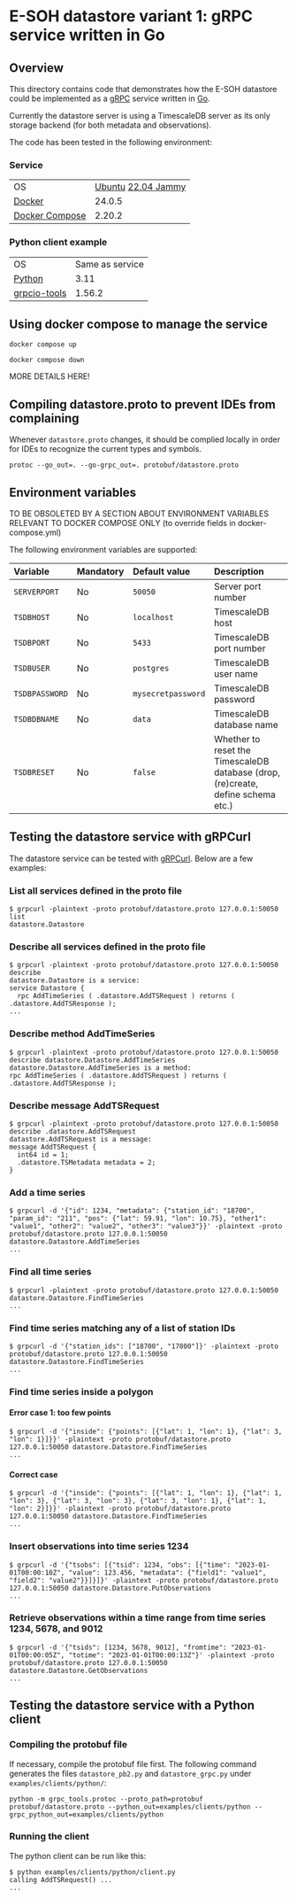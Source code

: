 # E-SOH datastore variant 1: gRPC service written in Go

## Overview

This directory contains code that demonstrates how the E-SOH datastore could
be implemented as a [gRPC](https://grpc.io/) service written in
[Go](https://go.dev/).

Currently the datastore server is using a TimescaleDB server as its only
storage backend (for both metadata and observations).

The code has been tested in the following environment:

### Service

|   |   |
|---|---|
| OS | [Ubuntu](https://ubuntu.com/) [22.04 Jammy](https://releases.ubuntu.com/jammy/) |
| [Docker](https://www.docker.com/) | 24.0.5 |
| [Docker Compose](https://www.docker.com/) | 2.20.2 |

### Python client example

|   |   |
|---|---|
| OS | Same as service |
| [Python](https://www.python.org/) | 3.11 |
| [grpcio-tools](https://grpc.io/docs/languages/python/quickstart/) | 1.56.2 |

## Using docker compose to manage the service

`docker compose up`

`docker compose down`

MORE DETAILS HERE!

## Compiling datastore.proto to prevent IDEs from complaining

Whenever `datastore.proto` changes, it should be complied locally in order for
IDEs to recognize the current types and symbols.

```text
protoc --go_out=. --go-grpc_out=. protobuf/datastore.proto
```

## Environment variables

TO BE OBSOLETED BY A SECTION ABOUT ENVIRONMENT VARIABLES RELEVANT TO
DOCKER COMPOSE ONLY (to override fields in docker-compose.yml)

The following environment variables are supported:

Variable | Mandatory | Default value | Description
:--      | :--       | :--           | :--
`SERVERPORT`       | No  | `50050`            | Server port number
`TSDBHOST`         | No  | `localhost`        | TimescaleDB host
`TSDBPORT`         | No  | `5433`             | TimescaleDB port number
`TSDBUSER`         | No  | `postgres`         | TimescaleDB user name
`TSDBPASSWORD`     | No  | `mysecretpassword` | TimescaleDB password
`TSDBDBNAME`       | No  | `data`             | TimescaleDB database name
`TSDBRESET`        | No  | `false`            | Whether to reset the TimescaleDB database (drop, (re)create, define schema etc.)

## Testing the datastore service with gRPCurl

The datastore service can be tested with [gRPCurl](https://github.com/fullstorydev/grpcurl). Below are a few examples:

### List all services defined in the proto file

```text
$ grpcurl -plaintext -proto protobuf/datastore.proto 127.0.0.1:50050 list
datastore.Datastore
```

### Describe all services defined in the proto file

```text
$ grpcurl -plaintext -proto protobuf/datastore.proto 127.0.0.1:50050 describe
datastore.Datastore is a service:
service Datastore {
  rpc AddTimeSeries ( .datastore.AddTSRequest ) returns ( .datastore.AddTSResponse );
...
```

### Describe method AddTimeSeries

```text
$ grpcurl -plaintext -proto protobuf/datastore.proto 127.0.0.1:50050 describe datastore.Datastore.AddTimeSeries
datastore.Datastore.AddTimeSeries is a method:
rpc AddTimeSeries ( .datastore.AddTSRequest ) returns ( .datastore.AddTSResponse );
```

### Describe message AddTSRequest

```text
$ grpcurl -plaintext -proto protobuf/datastore.proto 127.0.0.1:50050 describe .datastore.AddTSRequest
datastore.AddTSRequest is a message:
message AddTSRequest {
  int64 id = 1;
  .datastore.TSMetadata metadata = 2;
}
```

### Add a time series

```text
$ grpcurl -d '{"id": 1234, "metadata": {"station_id": "18700", "param_id": "211", "pos": {"lat": 59.91, "lon": 10.75}, "other1": "value1", "other2": "value2", "other3": "value3"}}' -plaintext -proto protobuf/datastore.proto 127.0.0.1:50050 datastore.Datastore.AddTimeSeries
...
```

### Find all time series

```text
$ grpcurl -plaintext -proto protobuf/datastore.proto 127.0.0.1:50050 datastore.Datastore.FindTimeSeries
...
```

### Find time series matching any of a list of station IDs

```text
$ grpcurl -d '{"station_ids": ["18700", "17800"]}' -plaintext -proto protobuf/datastore.proto 127.0.0.1:50050 datastore.Datastore.FindTimeSeries
...
```

### Find time series inside a polygon

#### Error case 1: too few points

```text
$ grpcurl -d '{"inside": {"points": [{"lat": 1, "lon": 1}, {"lat": 3, "lon": 1}]}}' -plaintext -proto protobuf/datastore.proto 127.0.0.1:50050 datastore.Datastore.FindTimeSeries
...
```

#### Correct case

```text
$ grpcurl -d '{"inside": {"points": [{"lat": 1, "lon": 1}, {"lat": 1, "lon": 3}, {"lat": 3, "lon": 3}, {"lat": 3, "lon": 1}, {"lat": 1, "lon": 2}]}}' -plaintext -proto protobuf/datastore.proto 127.0.0.1:50050 datastore.Datastore.FindTimeSeries
...
```

### Insert observations into time series 1234

```text
$ grpcurl -d '{"tsobs": [{"tsid": 1234, "obs": [{"time": "2023-01-01T00:00:10Z", "value": 123.456, "metadata": {"field1": "value1", "field2": "value2"}}]}]}' -plaintext -proto protobuf/datastore.proto 127.0.0.1:50050 datastore.Datastore.PutObservations
...
```

### Retrieve observations within a time range from time series 1234, 5678, and 9012

```text
$ grpcurl -d '{"tsids": [1234, 5678, 9012], "fromtime": "2023-01-01T00:00:05Z", "totime": "2023-01-01T00:00:13Z"}' -plaintext -proto protobuf/datastore.proto 127.0.0.1:50050 datastore.Datastore.GetObservations
...
```

## Testing the datastore service with a Python client

### Compiling the protobuf file

If necessary, compile the protobuf file first. The following command generates the files
`datastore_pb2.py` and `datastore_grpc.py` under `examples/clients/python/`:

```text
python -m grpc_tools.protoc --proto_path=protobuf protobuf/datastore.proto --python_out=examples/clients/python --grpc_python_out=examples/clients/python
```

### Running the client

The python client can be run like this:

```text
$ python examples/clients/python/client.py
calling AddTSRequest() ...
...
```
